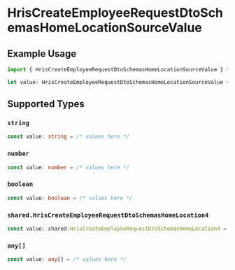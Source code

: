 # HrisCreateEmployeeRequestDtoSchemasHomeLocationSourceValue

## Example Usage

```typescript
import { HrisCreateEmployeeRequestDtoSchemasHomeLocationSourceValue } from "@stackone/stackone-client-ts/sdk/models/shared";

let value: HrisCreateEmployeeRequestDtoSchemasHomeLocationSourceValue = 4884.1;
```

## Supported Types

### `string`

```typescript
const value: string = /* values here */
```

### `number`

```typescript
const value: number = /* values here */
```

### `boolean`

```typescript
const value: boolean = /* values here */
```

### `shared.HrisCreateEmployeeRequestDtoSchemasHomeLocation4`

```typescript
const value: shared.HrisCreateEmployeeRequestDtoSchemasHomeLocation4 = /* values here */
```

### `any[]`

```typescript
const value: any[] = /* values here */
```

